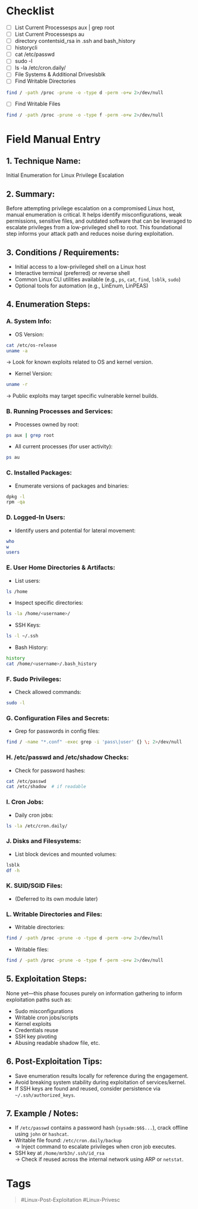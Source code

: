 # Checklist
- [ ] List Current Processesps aux | grep root
- [ ] List Current Processesps au
- [ ] directory contentsid_rsa in .ssh and bash_history
- [ ] historycli
- [ ] cat /etc/passwd
- [ ] sudo -l
- [ ] ls -la /etc/cron.daily/
- [ ] File Systems & Additional Driveslsblk
- [ ] Find Writable Directories

```bash
find / -path /proc -prune -o -type d -perm -o+w 2>/dev/null
```
 
 - [ ] Find Writable Files
 
```bash
find / -path /proc -prune -o -type f -perm -o+w 2>/dev/null
```

# Field Manual Entry
## 1. Technique Name:

Initial Enumeration for Linux Privilege Escalation
## 2. Summary:

Before attempting privilege escalation on a compromised Linux host, manual enumeration is critical. It helps identify misconfigurations, weak permissions, sensitive files, and outdated software that can be leveraged to escalate privileges from a low-privileged shell to root. This foundational step informs your attack path and reduces noise during exploitation.
## 3. Conditions / Requirements:

- Initial access to a low-privileged shell on a Linux host    
- Interactive terminal (preferred) or reverse shell
- Common Linux CLI utilities available (e.g., `ps`, `cat`, `find`, `lsblk`, `sudo`)
- Optional tools for automation (e.g., LinEnum, LinPEAS)
## 4. Enumeration Steps:

### A. System Info:

- OS Version:
   
```bash
cat /etc/os-release
uname -a
```
   
→ Look for known exploits related to OS and kernel version.
   
- Kernel Version:
   
```bash
uname -r
```
   
 → Public exploits may target specific vulnerable kernel builds.
### B. Running Processes and Services:

- Processes owned by root:
   
```bash
ps aux | grep root
```

- All current processes (for user activity):
   
```bash
ps au
```
### C. Installed Packages:

- Enumerate versions of packages and binaries:

```bash
dpkg -l
rpm -qa
```
### D. Logged-In Users:

- Identify users and potential for lateral movement:
   
```bash
who
w
users
```
### E. User Home Directories & Artifacts:

- List users:
   
```bash
ls /home
```
 
- Inspect specific directories:

```bash
ls -la /home/<username>/
```
   
- SSH Keys:
   
```bash
ls -l ~/.ssh
```
 
- Bash History:
   
```bash
history
cat /home/<username>/.bash_history
```
### F. Sudo Privileges:

- Check allowed commands:

```bash
sudo -l
```
### G. Configuration Files and Secrets:

- Grep for passwords in config files:

```bash
find / -name "*.conf" -exec grep -i 'pass\|user' {} \; 2>/dev/null
```
### H. /etc/passwd and /etc/shadow Checks:

- Check for password hashes:

```bash
cat /etc/passwd
cat /etc/shadow  # if readable
```
### I. Cron Jobs:

- Daily cron jobs:

```bash
ls -la /etc/cron.daily/
```
### J. Disks and Filesystems:

- List block devices and mounted volumes:

```bash
lsblk
df -h
```
### K. SUID/SGID Files:

- (Deferred to its own module later)

### L. Writable Directories and Files:

- Writable directories:

```bash
find / -path /proc -prune -o -type d -perm -o+w 2>/dev/null
```
   
- Writable files:

```bash
find / -path /proc -prune -o -type f -perm -o+w 2>/dev/null
```
## 5. Exploitation Steps:

None yet—this phase focuses purely on information gathering to inform exploitation paths such as:

- Sudo misconfigurations
- Writable cron jobs/scripts
- Kernel exploits
- Credentials reuse
- SSH key pivoting
- Abusing readable shadow file, etc.
## 6. Post-Exploitation Tips:

- Save enumeration results locally for reference during the engagement.
- Avoid breaking system stability during exploitation of services/kernel.
- If SSH keys are found and reused, consider persistence via `~/.ssh/authorized_keys`.    
## 7. Example / Notes:

- If `/etc/passwd` contains a password hash (`sysadm:$6$...`), crack offline using `john` or `hashcat`.
- Writable file found: `/etc/cron.daily/backup`  
    → Inject command to escalate privileges when cron job executes.    
- SSH key at `/home/mrb3n/.ssh/id_rsa`  
    → Check if reused across the internal network using ARP or `netstat`.
# Tags
> #Linux-Post-Exploitation #Linux-Privesc